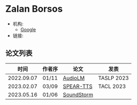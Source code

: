 # Zalan Borsos

- 机构:
  - [Google](../Institutions/USA-Google.md)
- 链接:

## 论文列表

| 时间 | 作者序 | 论文 | 发表 |
|:-:|:-:|---|---|
| 2022.09.07 | 01/11 | [AudioLM](../Models/Speech_LLM/2022.09.07_AudioLM.md) | TASLP 2023 |
| 2023.02.07 | 03/09 | [SPEAR-TTS](../Models/Speech_LLM/2023.02.07_SPEAR-TTS.md) | TACL 2023 |
| 2023.05.16 | 01/06 | [SoundStorm](../Models/Speech_LLM/2023.05.16_SoundStorm.md) |